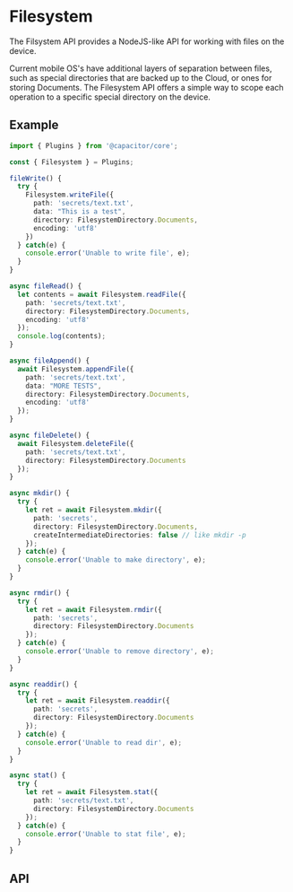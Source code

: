 # Filesystem

The Filsystem API provides a NodeJS-like API for working with files on the device.

Current mobile OS's have additional layers of separation between files, such as special directories that are backed up to the Cloud, or ones for storing Documents. The Filesystem API offers a simple way to scope each operation to a specific special directory on the device.

<plugin-api index="true" name="filesystem"></plugin-api>

## Example

```typescript
import { Plugins } from '@capacitor/core';

const { Filesystem } = Plugins;

fileWrite() {
  try {
    Filesystem.writeFile({
      path: 'secrets/text.txt',
      data: "This is a test",
      directory: FilesystemDirectory.Documents,
      encoding: 'utf8'
    })
  } catch(e) {
    console.error('Unable to write file', e);
  }
}

async fileRead() {
  let contents = await Filesystem.readFile({
    path: 'secrets/text.txt',
    directory: FilesystemDirectory.Documents,
    encoding: 'utf8'
  });
  console.log(contents);
}

async fileAppend() {
  await Filesystem.appendFile({
    path: 'secrets/text.txt',
    data: "MORE TESTS",
    directory: FilesystemDirectory.Documents,
    encoding: 'utf8'
  });
}

async fileDelete() {
  await Filesystem.deleteFile({
    path: 'secrets/text.txt',
    directory: FilesystemDirectory.Documents
  });
}

async mkdir() {
  try {
    let ret = await Filesystem.mkdir({
      path: 'secrets',
      directory: FilesystemDirectory.Documents,
      createIntermediateDirectories: false // like mkdir -p
    });
  } catch(e) {
    console.error('Unable to make directory', e);
  }
}

async rmdir() {
  try {
    let ret = await Filesystem.rmdir({
      path: 'secrets',
      directory: FilesystemDirectory.Documents
    });
  } catch(e) {
    console.error('Unable to remove directory', e);
  }
}

async readdir() {
  try {
    let ret = await Filesystem.readdir({
      path: 'secrets',
      directory: FilesystemDirectory.Documents
    });
  } catch(e) {
    console.error('Unable to read dir', e);
  }
}

async stat() {
  try {
    let ret = await Filesystem.stat({
      path: 'secrets/text.txt',
      directory: FilesystemDirectory.Documents
    });
  } catch(e) {
    console.error('Unable to stat file', e);
  }
}
```

## API

<plugin-api name="filesystem"></plugin-api>
